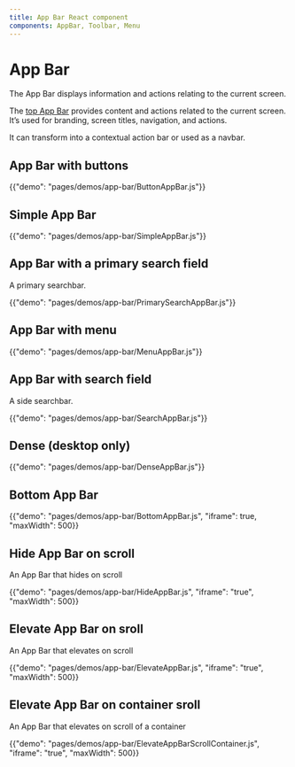 ```yaml
---
title: App Bar React component
components: AppBar, Toolbar, Menu
---
```


# App Bar

<p class="description">The App Bar displays information and actions relating to the current screen.</p>

The [top App Bar](https://material.io/design/components/app-bars-top.html) provides content and actions related to the current screen. It’s used for branding, screen titles, navigation, and actions.

It can transform into a contextual action bar or used as a navbar.

## App Bar with buttons

{{"demo": "pages/demos/app-bar/ButtonAppBar.js"}}

## Simple App Bar

{{"demo": "pages/demos/app-bar/SimpleAppBar.js"}}

## App Bar with a primary search field

A primary searchbar.

{{"demo": "pages/demos/app-bar/PrimarySearchAppBar.js"}}

## App Bar with menu

{{"demo": "pages/demos/app-bar/MenuAppBar.js"}}

## App Bar with search field

A side searchbar.

{{"demo": "pages/demos/app-bar/SearchAppBar.js"}}

## Dense (desktop only)

{{"demo": "pages/demos/app-bar/DenseAppBar.js"}}

## Bottom App Bar

{{"demo": "pages/demos/app-bar/BottomAppBar.js", "iframe": true, "maxWidth": 500}}

## Hide App Bar on scroll

An App Bar that hides on scroll

{{"demo": "pages/demos/app-bar/HideAppBar.js", "iframe": "true", "maxWidth": 500}}

## Elevate App Bar on sroll

An App Bar that elevates on scroll

{{"demo": "pages/demos/app-bar/ElevateAppBar.js", "iframe": "true", "maxWidth": 500}}

## Elevate App Bar on container sroll

An App Bar that elevates on scroll of a container

{{"demo": "pages/demos/app-bar/ElevateAppBarScrollContainer.js", "iframe": "true", "maxWidth": 500}}